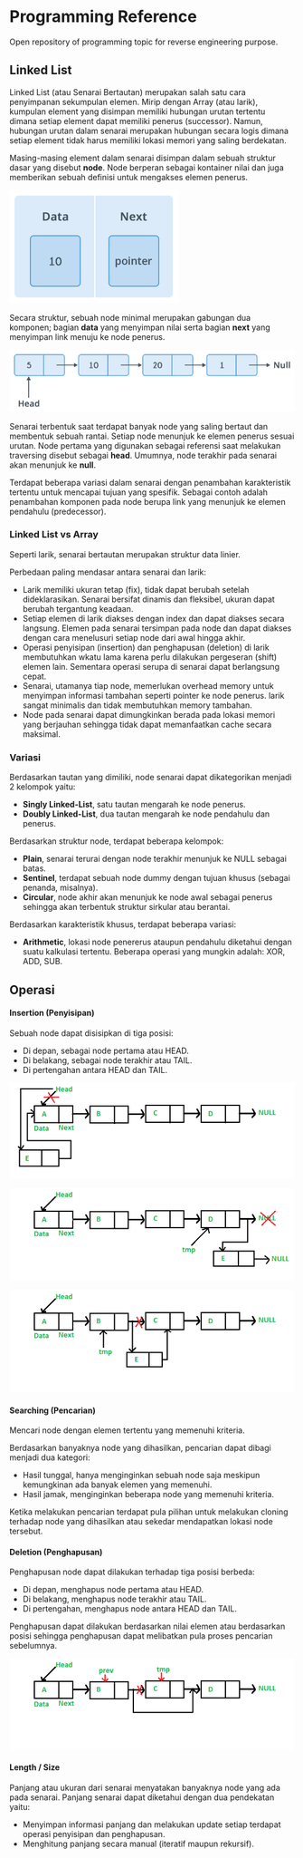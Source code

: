 # Programming Reference

Open repository of programming topic for reverse engineering purpose.

## Linked List

Linked List (atau Senarai Bertautan) merupakan salah satu cara penyimpanan sekumpulan elemen. Mirip dengan Array (atau larik), kumpulan element yang disimpan memiliki hubungan urutan tertentu dimana setiap element dapat memiliki penerus (successor). Namun, hubungan urutan dalam senarai merupakan hubungan secara logis dimana setiap element tidak harus memiliki lokasi memori yang saling berdekatan.

Masing-masing element dalam senarai disimpan dalam sebuah struktur dasar yang disebut **node**. Node berperan sebagai kontainer nilai dan juga memberikan sebuah definisi untuk mengakses elemen penerus.

![Komponen Node](_imgs_/component.png)

Secara struktur, sebuah node minimal merupakan gabungan dua komponen; bagian **data** yang menyimpan nilai serta bagian **next** yang menyimpan link menuju ke node penerus.

![Hubungan Dalam List](_imgs_/list.png)

Senarai terbentuk saat terdapat banyak node yang saling bertaut dan membentuk sebuah rantai. Setiap node menunjuk ke elemen penerus sesuai urutan. Node pertama yang digunakan sebagai referensi saat melakukan traversing disebut sebagai **head**. Umumnya, node terakhir pada senarai akan menunjuk ke **null**.

Terdapat beberapa variasi dalam senarai dengan penambahan karakteristik tertentu untuk mencapai tujuan yang spesifik. Sebagai contoh adalah penambahan komponen pada node berupa link yang menunjuk ke elemen pendahulu (predecessor).

### Linked List vs Array

Seperti larik, senarai bertautan merupakan struktur data linier. 

Perbedaan paling mendasar antara senarai dan larik:

- Larik memiliki ukuran tetap (fix), tidak dapat berubah setelah dideklarasikan. Senarai bersifat dinamis dan fleksibel, ukuran dapat berubah tergantung keadaan.
- Setiap elemen di larik diakses dengan index dan dapat diakses secara langsung. Elemen pada senarai tersimpan pada node dan dapat diakses dengan cara menelusuri setiap node dari awal hingga akhir.
- Operasi penyisipan (insertion) dan penghapusan (deletion) di larik membutuhkan wkatu lama karena perlu dilakukan pergeseran (shift) elemen lain. Sementara operasi serupa di senarai dapat berlangsung cepat.
- Senarai, utamanya tiap node, memerlukan overhead memory untuk menyimpan informasi tambahan seperti pointer ke node penerus. larik sangat minimalis dan tidak membutuhkan memory tambahan.
- Node pada senarai dapat dimungkinkan berada pada lokasi memori yang berjauhan sehingga tidak dapat memanfaatkan cache secara maksimal.

### Variasi

Berdasarkan tautan yang dimiliki, node senarai dapat dikategorikan menjadi 2 kelompok yaitu:

- __Singly Linked-List__, satu tautan mengarah ke node penerus. 
- __Doubly Linked-List__, dua tautan mengarah ke node pendahulu dan penerus.

Berdasarkan struktur node, terdapat beberapa kelompok:

- __Plain__, senarai terurai dengan node terakhir menunjuk ke NULL sebagai batas.
- __Sentinel__, terdapat sebuah node dummy dengan tujuan khusus (sebagai penanda, misalnya).
- __Circular__, node akhir akan menunjuk ke node awal sebagai penerus sehingga akan terbentuk struktur sirkular atau berantai.

Berdasarkan karakteristik khusus, terdapat beberapa variasi:

- __Arithmetic__, lokasi node penererus ataupun pendahulu diketahui dengan suatu kalkulasi tertentu. Beberapa operasi yang mungkin adalah: XOR, ADD, SUB.


## Operasi

#### Insertion (Penyisipan)

Sebuah node dapat disisipkan di tiga posisi:

- Di depan, sebagai node pertama atau HEAD.
- Di belakang, sebagai node terakhir atau TAIL.
- Di pertengahan antara HEAD dan TAIL.

![prepend / sisip di depan](_imgs_/list-prepend.png)

![append / sisip di belakang](_imgs_/list-append.png)

![insert / sisip di tengah](_imgs_/list-insert.png)

#### Searching (Pencarian)

Mencari node dengan elemen tertentu yang memenuhi kriteria.

Berdasarkan banyaknya node yang dihasilkan, pencarian dapat dibagi menjadi dua kategori:

- Hasil tunggal, hanya menginginkan sebuah node saja meskipun kemungkinan ada banyak elemen yang memenuhi.
- Hasil jamak, menginginkan beberapa node yang memenuhi kriteria.

Ketika melakukan pencarian terdapat pula pilihan untuk melakukan cloning terhadap node yang dihasilkan atau sekedar mendapatkan lokasi node tersebut.

#### Deletion (Penghapusan)

Penghapusan node dapat dilakukan terhadap tiga posisi berbeda:

- Di depan, menghapus node pertama atau HEAD.
- Di belakang, menghapus node terakhir atau TAIL.
- Di pertengahan, menghapus node antara HEAD dan TAIL.

Penghapusan dapat dilakukan berdasarkan nilai elemen atau berdasarkan posisi sehingga penghapusan dapat melibatkan pula proses pencarian sebelumnya.

![delete](_imgs_/list-delete.png)

#### Length / Size

Panjang atau ukuran dari senarai menyatakan banyaknya node yang ada pada senarai. Panjang senarai dapat diketahui dengan dua pendekatan yaitu:

- Menyimpan informasi panjang dan melakukan update setiap terdapat operasi penyisipan dan penghapusan. 
- Menghitung panjang secara manual (iteratif maupun rekursif).